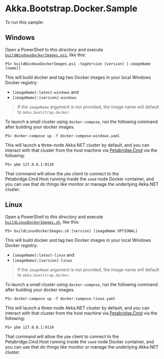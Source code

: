 # Akka.Bootstrap.Docker.Sample
To run this sample:

## Windows
Open a PowerShell to _this directory_ and execute [`buildWindowsDockerImages.ps1`](buildWindowsDockerImages.ps1), like this:

```
PS> buildWindowsDockerImages.ps1 -tagVersion [version] [-imageName [name]]
```

This will build docker and tag two Docker images in your local Windows Docker registry:

* `[imageName]:latest-windows` and
* `[imageName]:[version]-windows`

> If the `imageName` argument is not provided, the image name will default to `akka.bootstrap.docker`.

To launch a small cluster using `docker-compose`, run the following command after building your docker images.

```
PS> docker-compose up -f docker-compose-windows.yaml
```

This will launch a three-node Akka.NET cluster by default, and you can interact with that cluster from the host machine via [Petabridge.Cmd](https://cmd.petabridge.com/) via the following:

```
PS> pbm 127.0.0.1:9110
```

That command will allow the `pbm` client to connect to the Petabridge.Cmd.Host running inside the `seed` node Docker container, and you can use that do things like monitor or manage the underlying Akka.NET cluster.

## Linux
Open a PowerShell to _this directory_ and execute [`buildLinuxDockerImages.sh`](buildLinuxDockerImages.sh), like this:

```
PS> buildLinuxDockerImages.sh [version] [imageName OPTIONAL]
```

This will build docker and tag two Docker images in your local Windows Docker registry:

* `[imageName]:latest-linux` and
* `[imageName]:[version]-linux`

> If the `imageName` argument is not provided, the image name will default to `akka.bootstrap.docker`.

To launch a small cluster using `docker-compose`, run the following command after building your docker images.

```
PS> docker-compose up -f docker-compose-linux.yaml
```

This will launch a three-node Akka.NET cluster by default, and you can interact with that cluster from the host machine via [Petabridge.Cmd](https://cmd.petabridge.com/) via the following:

```
PS> pbm 127.0.0.1:9110
```

That command will allow the `pbm` client to connect to the Petabridge.Cmd.Host running inside the `seed` node Docker container, and you can use that do things like monitor or manage the underlying Akka.NET cluster.

